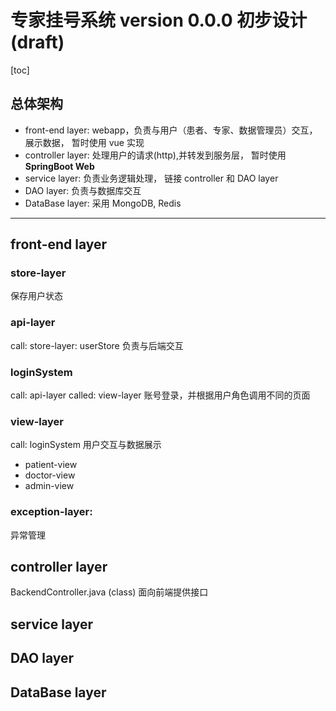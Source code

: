 # 专家挂号系统 version 0.0.0 初步设计(draft)

[toc]

## 总体架构

- front-end layer: webapp，负责与用户（患者、专家、数据管理员）交互，展示数据， 暂时使用 vue 实现
- controller layer: 处理用户的请求(http),并转发到服务层， 暂时使用**SpringBoot Web**
- service layer: 负责业务逻辑处理， 链接 controller 和 DAO layer
- DAO layer: 负责与数据库交互
- DataBase layer: 采用 MongoDB, Redis

---

## front-end layer

### store-layer

保存用户状态

### api-layer

call: store-layer: userStore
负责与后端交互

### loginSystem

call: api-layer
called: view-layer
账号登录，并根据用户角色调用不同的页面

### view-layer

call: loginSystem
用户交互与数据展示

- patient-view
- doctor-view
- admin-view

### exception-layer:

异常管理

## controller layer

BackendController.java (class)
面向前端提供接口

## service layer

## DAO layer

## DataBase layer
